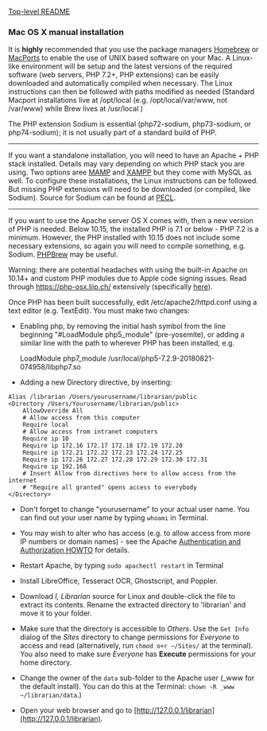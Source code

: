 [Top-level README](README.md)

### Mac OS X manual installation

It is **highly** recommended that you use the package managers [Homebrew](https://brew.sh/) or [MacPorts](https://www.macports.org/) to enable the use of UNIX based software on your Mac. A Linux-like environment will be setup and the latest versions of the required software (web servers, PHP 7.2+, PHP extensions) can be easily downloaded and automatically compiled when necessary. The Linux instructions can then be followed with paths modified as needed (Standard Macport installations live at /opt/local (e.g. /opt/local/var/www, not /var/www) while Brew lives at /usr/local )

The PHP extension Sodium is essential (php72-sodium, php73-sodium, or php74-sodium); it is not usually part of a standard build of PHP.

----

If you want a standalone installation, you will need to have an Apache + PHP stack installed. Details may vary depending on which PHP stack you are using. Two options aree [MAMP](https://www.mamp.info/en/mac/) and [XAMPP](https://xampp.site/) but they come with MySQL as well. To configure these installations, the Linux instructions can be followed. But missing PHP extensions will need to be downloaded (or compiled, like Sodium). Source for Sodium can be found at [PECL](https://pecl.php.net/).

----

If you want to use the Apache server OS X comes with, then a new version of PHP is needed. Below 10.15, the installed PHP is 7.1 or below - PHP 7.2 is a minimum. However, the PHP installed with 10.15 does not include some necessary extensions, so again you will need to compile something, e.g. Sodium. [PHPBrew](https://github.com/phpbrew/phpbrew) may be useful.

Warning: there are potential headaches with using the built-in Apache on 10.14+ and custom PHP modules due to Apple code signing issues. Read through https://php-osx.liip.ch/ extensively (specifically [here](https://github.com/liip/php-osx/issues/249)).

Once PHP has been built successfully, edit /etc/apache2/httpd.conf using a text editor (e.g. TextEdit). You must make two changes:

* Enabling php, by removing the initial hash symbol from the line beginning "#LoadModule php5_module" (pre-yosemite), or adding a similar line with the path to wherever PHP has been installed, e.g.

    LoadModule php7_module /usr/local/php5-7.2.9-20180821-074958/libphp7.so

* Adding a new Directory directive, by inserting: 

```apache_conf
Alias /librarian /Users/yourusername/librarian/public
<Directory /Users/Yourusername/librarian/public>
    AllowOverride All
    # Allow access from this computer
    Require local
    # Allow access from intranet computers
    Require ip 10
    Require ip 172.16 172.17 172.18 172.19 172.20
    Require ip 172.21 172.22 172.23 172.24 172.25
    Require ip 172.26 172.27 172.28 172.29 172.30 172.31
    Require ip 192.168
    # Insert Allow from directives here to allow access from the internet
    # "Require all granted" opens access to everybody
</Directory>
```

* Don't forget to change "yourusername" to your actual user name. You can find out your user name by typing `whoami` in Terminal.  
* You may wish to alter who has access (e.g. to allow access from more IP numbers or domain names) - see the Apache [Authentication and Authorization HOWTO](https://httpd.apache.org/docs/2.4/howto/auth.html) for details.  
* Restart Apache, by typing `sudo apachectl restart` in Terminal  
* Install LibreOffice, Tesseract OCR, Ghostscript, and Poppler.  
* Download *I, Librarian* source for Linux and double-click the file to extract its contents. Rename the extracted directory to 'librarian' and move it to your folder.  

* Make sure that the directory is accessible to *Others*. Use the `Get Info` dialog of the *Sites* directory to change permissions for *Everyone* to access and read (alternatively, run `chmod o+r ~/Sites/` at the terminal). You also need to make sure *Everyone* has **Execute** permissions for your home directory.
* Change the owner of the `data` sub-folder to the Apache user (_www for the default install). You can do this at the Terminal: `chown -R _www ~/librarian/data`.)
* Open your web browser and go to [http://127.0.0.1/librarian](http://127.0.0.1/librarian).

